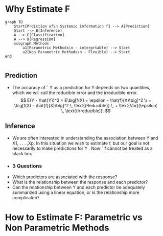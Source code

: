 # Why Estimate F
```mermaid
graph TD
	Start[Prdiction of\n Systemic Information f] --> A[Prediction]
	Start --> B[Inference]
	A --> C[Classification]
	A --> D[Regression]
	subgraph Methods
		a1[Parametric Methods\n - interprtable] --> Start
		a2[Non Parametric Methods\n - Flexible] --> Start
end


```

## Prediction
- The accuracy of ˆ Y as a prediction for Y depends on two quantities,
which we will call the reducible error and the irreducible error.
$$
E(Y - \hat{Y})^2 = E\big[f(X) + \epsilon - \hat{f}(X)\big]^2 \\
= \big[f(X) - \hat{f}(X)\big]^2 \, \text{(Reducible)} \, + \text{Var}(\epsilon) \, \text{(Irreducible)}.
$$

## Inference
- We are often interested in understanding the association between Y and X1, . . . ,Xp. In this situation we wish to estimate f, but our goal is not necessarily to make predictions for Y . Now ˆ f cannot be treated as a black box
- ### 3 Questions
- Which predictors are associated with the response?
- What is the relationship between the response and each predictor?
- Can the relationship between Y and each predictor be adequately summarized using a linear equation, or is the relationship more complicated?
# How to Estimate F: Parametric vs Non Parametric Methods

